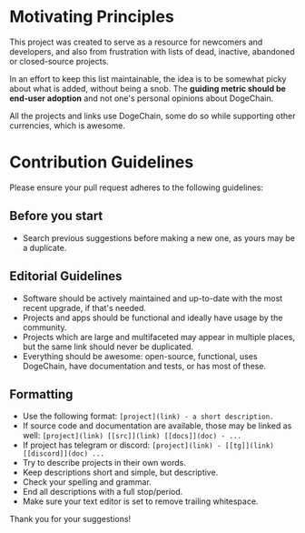 # Motivating Principles

This project was created to serve as a resource for newcomers and developers, and also from 
frustration with lists of dead, inactive, abandoned or closed-source projects.

In an effort to keep this list maintainable, the idea is to be somewhat picky about what is added,
without being a snob.  The **guiding metric should be end-user adoption** and not one's personal
opinions about DogeChain. 

All the projects and links use DogeChain, some do so while supporting other currencies, which is awesome.

# Contribution Guidelines

Please ensure your pull request adheres to the following guidelines:

## Before you start

- Search previous suggestions before making a new one, as yours may be a duplicate.

## Editorial Guidelines

- Software should be actively maintained and up-to-date with the most recent upgrade, if that's needed.
- Projects and apps should be functional and ideally have usage by the community.
- Projects which are large and multifaceted may appear in multiple places, but the same link should never be duplicated.
- Everything should be awesome: open-source, functional, uses DogeChain, have documentation and tests, or has most of these.

## Formatting 

- Use the following format: `[project](link) - a short description.`
- If source code and documentation are available, those may be linked as well: `[project](link) [[src]](link) [[docs]](doc) - ...`
- If project has telegram or discord: `[project](link) - [[tg]](link) [[discord]](doc) ...`
- Try to describe projects in their own words.
- Keep descriptions short and simple, but descriptive.
- Check your spelling and grammar.
- End all descriptions with a full stop/period.
- Make sure your text editor is set to remove trailing whitespace. 

Thank you for your suggestions!

